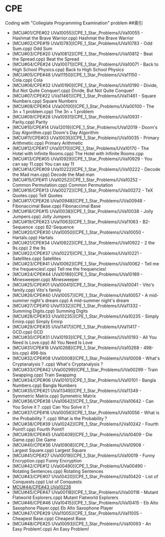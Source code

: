 # CPE
Coding with "Collegiate Programming Examination" problem
##索引
- [MCU#01/CPE#02 UVa10055](CPE_1_Star_Problems/UVa10055 - Hashmat the Brave Warrior.cpp) Hashmat the Brave Warrior
- [MCU#02/CPE#19 UVa10783](CPE_1_Star_Problems/UVa10783 - Odd Sum.cpp) Odd Sum
- [MCU#03/CPE#20 UVa10812](CPE_1_Star_Problems/UVa10812 - Beat the Spread.cpp) Beat the Spread
- [MCU#04/CPE#24 UVa10071](CPE_1_Star_Problems/UVa10071 - Back to High School Physics.cpp) Back to High School Physics
- [MCU#05/CPE#48 UVa11150](CPE_1_Star_Problems/UVa11150 - Cola.cpp) Cola
- [MCU#06/CPE#32 UVa10190](CPE_1_Star_Problems/UVa10190 - Divide, But Not Quite Conquer!.cpp) Divide, But Not Quite Conquer!
- [MCU#07/CPE#22 UVa11461](CPE_1_Star_Problems/UVa11461 - Square Numbers.cpp) Square Numbers
- [MCU#08/CPE#04 UVa00100](CPE_1_Star_Problems/UVa00100 - The 3n + 1 problem.cpp) The 3n + 1 problem
- [MCU#09/CPE#28 UVa10931](CPE_1_Star_Problems/UVa10931 - Parity.cpp) Parity
- [MCU#10/CPE#14 UVa12019](CPE_1_Star_Problems/UVa12019 - Doom's Day Algorithm.cpp) Doom's Day Algorithm
- [MCU#11/CPE#03 UVa10035](CPE_1_Star_Problems/UVa10035 - Primary Arithmetic.cpp) Primary Arithmetic
- [MCU#12/CPE#17 UVa10170](CPE_1_Star_Problems/UVa10170 - The Hotel with Infinite Rooms.cpp) The Hotel with Infinite Rooms.cpp
- [MCU#13/CPE#05 UVa10929](CPE_1_Star_Problems/UVa10929 - You can say 11.cpp) You can say 11
- [MCU#14/CPE#09 UVa10222](CPE_1_Star_Problems/UVa10222 - Decode the Mad man.cpp) Decode the Mad man
- [MCU#15/CPE#11 UVa10252](CPE_1_Star_Problems/UVa10252 - Common Permutation.cpp) Common Permutation
- [MCU#16/CPE#13 UVa00272](CPE_1_Star_Problems/UVa00272 - TeX Quotes.cpp) TeX Quotes
- [MCU#17/CPE#26 UVa00948](CPE_1_Star_Problems/UVa00948 - Fibonaccimal Base.cpp) Fibonaccimal Base
- [MCU#18/CPE#15 UVa10038](CPE_1_Star_Problems/UVa10038 - Jolly Jumpers.cpp) Jolly Jumpers
- [MCU#19/CPE#23 UVa11063](CPE_1_Star_Problems/UVa11063 - B2-Sequence .cpp) B2-Sequence
- [MCU#20/CPE#30 UVa10050](CPE_1_Star_Problems/UVa10050 - Hartals.cpp) Hartals
- [MCU#21/CPE#34 UVa10922](CPE_1_Star_Problems/UVa10922 - 2 the 9s.cpp) 2 the 9s
- [MCU#22/CPE#37 UVa10221](CPE_1_Star_Problems/UVa10221 - Satellites.cpp) Satellites
- [MCU#23/CPE#41 UVa10062](CPE_1_Star_Problems/UVa10062 - Tell me the frequencies!.cpp) Tell me the frequencies!
- [MCU#24/CPE#44 UVa10189](CPE_1_Star_Problems/UVa10189 - Minesweeper.cpp) Minesweeper
- [MCU#25/CPE#01 UVa10041](CPE_1_Star_Problems/UVa10041 - Vito's family.cpp) Vito's family
- [MCU#26/CPE#40 UVa10057](CPE_1_Star_Problems/UVa10057 - A mid-summer night's dream.cpp) A mid-summer night's dream
- [MCU#27/CPE#10 UVa11332](CPE_1_Star_Problems/UVa11332 - Summing Digits.cpp) Summing Digits
- [MCU#28/CPE#33 UVa10235](CPE_1_Star_Problems/UVa10235 - Simply Emirp.cpp) Simply Emirp
- [MCU#29/CPE#35 UVa11417](CPE_1_Star_Problems/UVa11417 - GCD.cpp) GCD
- [MCU#30/CPE#31 UVa10193](CPE_1_Star_Problems/UVa10193 - All You Need Is Love.cpp) All You Need Is Love
- [MCU#31/CPE#18 UVa10268](CPE_1_Star_Problems/UVa10268 - 498-bis.cpp) 498-bis
- [MCU#32/CPE#08 UVa10008](CPE_1_Star_Problems/UVa10008 - What's Cryptanalysis？.cpp) What's Cryptanalysis？
- [MCU#33/CPE#42 UVa00299](CPE_1_Star_Problems/UVa00299 - Train Swapping.cpp) Train Swapping
- [MCU#34/CPE#06 UVa10101](CPE_1_Star_Problems/UVa10101 - Bangla Numbers.cpp) Bangla Numbers
- [MCU#35/CPE#21 UVa11349](CPE_1_Star_Problems/UVa11349 - Symmetric Matrix.cpp) Symmetric Matrix
- [MCU#36/CPE#38 UVa10642](CPE_1_Star_Problems/UVa10642 - Can You Solve it？.cpp) Can You Solve it？
- [MCU#37/CPE#16 UVa10056](CPE_1_Star_Problems/UVa10056 - What is the Probability？.cpp) What is the Probability？
- [MCU#38/CPE#39 UVa10242](CPE_1_Star_Problems/UVa10242 - Fourth Point!!.cpp) Fourth Point!!
- [MCU#39/CPE#45 UVa10409](CPE_1_Star_Problems/UVa10409 - Die Game.cpp) Die Game
- [MCU#40/CPE#36 UVa10908](CPE_1_Star_Problems/UVa10908 - Largest Square.cpp) Largest Square
- [MCU#41/CPE#27 UVa10019](CPE_1_Star_Problems/UVa10019 - Funny Encryption.cpp) Funny Encryption
- [MCU#42/CPE#12 UVa00490](CPE_1_Star_Problems/UVa00490 - Rotating Sentences.cpp) Rotating Sentences
- [MCU#43/CPE#07 UVa10420](CPE_1_Star_Problems/UVa10420 - List of Conquests.cpp) List of Conquests
- [MCU#44/CPE#43 UVa10226](CPE_1_Star_Problems/)
- [MCU#45/CPE#47 UVa00118](CPE_1_Star_Problems/UVa00118 - Mutant Flatworld Explorers.cpp) Mutant Flatworld Explorers
- [MCU#46/CPE#46 UVa10415](CPE_1_Star_Problems/UVa10415 - Eb Alto Saxophone Player.cpp) Eb Alto Saxophone Player
- [MCU#47/CPE#29 UVa11005](CPE_1_Star_Problems/UVa11005 - Cheapest Base.cpp) Cheapest Base
- [MCU#48/CPE#25 UVa10093](CPE_1_Star_Problems/UVa10093 - An Easy Problem!.cpp) An Easy Problem!
